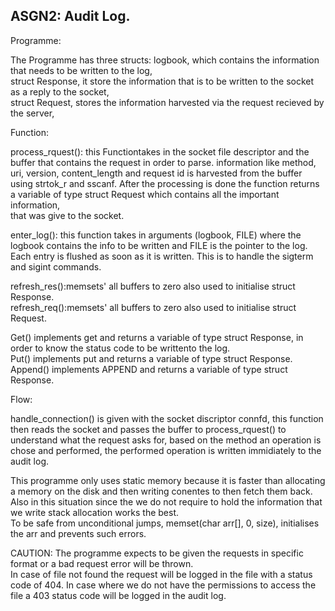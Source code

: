 ## ASGN2: Audit Log.  

Programme:  

The Programme has three structs: logbook, which contains the information that needs to be written to the log,  
struct Response, it store the information that is to be written to the socket as a reply to the socket,  
struct Request, stores the information harvested via the request recieved by the server,  

Function:  

process_rquest(): this Functiontakes in the socket file descriptor and the buffer that contains the request in order to parse. 
information like method, uri, version, content_length and request id is harvested from the buffer using strtok_r and sscanf. 
After the processing is done the function returns a variable of type struct Request which contains all the important information,  
that was give to the socket.  

enter_log(): this function takes in arguments (logbook, FILE) where the logbook contains the info to be written and FILE is the pointer to the log. 
Each entry is flushed as soon as it is written. This is to handle the sigterm and sigint commands.  

refresh_res():memsets' all buffers to zero also used to initialise struct Response.  
refresh_req():memsets' all buffers to zero also used to initialise struct Request.  

Get() implements get and returns a variable of type struct Response, in order to know the status code to be writtento the log.  
Put() implements put and returns a variable of type struct Response.
Append()  implements APPEND and returns a variable of type struct Response.

Flow:

handle_connection() is given with the socket discriptor connfd, this function then reads the socket and passes the buffer to process_rquest() to understand  what the request asks for, based on the method an operation is chose and performed, the performed operation is written immidiately to the audit log.  

This programme only uses static memory because it is faster than allocating a memory on the disk and then writing conentes to then fetch them back. Also in this situation since the we do not require to hold the information that we write stack allocation works the best.  
To be safe from unconditional jumps, memset(char arr[], 0, size), initialises the arr and prevents such errors.  

CAUTION: The programme expects to be given the requests in specific format or a bad request error will be thrown.  
In case of file not found the request will be logged in the file with a status code of 404. 
In case where we do not have the permissions to access the file a 403 status code will be logged in the audit log.  


